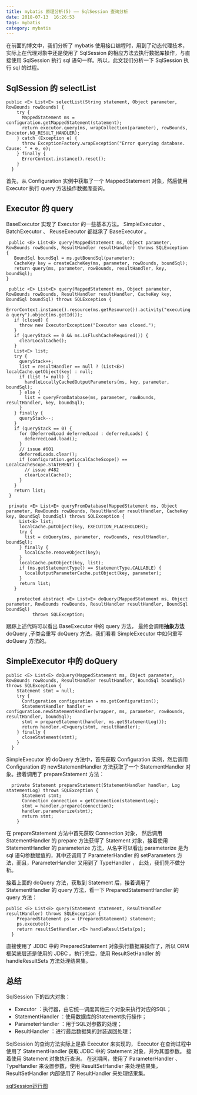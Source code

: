 ```yaml
---
title: mybatis 原理分析(5) —— SqlSession 查询分析
date: 2018-07-13  16:26:53
tags: mybatis
category: mybatis
---
```


在前面的博文中，我们分析了 mybatis 使用接口编程时，用到了动态代理技术，实际上在代理对象中还是使用了 SqlSession 的相应方法去执行数据库操作，与直接使用 SqlSession 执行 sql 语句一样。所以，此文我们分析一下 SqlSession 执行 sql 的过程。

## SqlSession 的 selectList
    public <E> List<E> selectList(String statement, Object parameter, RowBounds rowBounds) {
        try {
          MappedStatement ms = configuration.getMappedStatement(statement);
          return executor.query(ms, wrapCollection(parameter), rowBounds, Executor.NO_RESULT_HANDLER);
        } catch (Exception e) {
          throw ExceptionFactory.wrapException("Error querying database.  Cause: " + e, e);
        } finally {
          ErrorContext.instance().reset();
        }
      }
首先，从 Configuration 实例中获取了一个 MappedStatement 对象，然后使用 Executor 执行 query 方法操作数据库查询。


## Executor 的 query
BaseExecutor 实现了 Executor 的一些基本方法。 SimpleExecutor 、 BatchExecutor 、 ReuseExecutor 都继承了 BaseExecutor 。

     public <E> List<E> query(MappedStatement ms, Object parameter, RowBounds rowBounds, ResultHandler resultHandler) throws SQLException {
       BoundSql boundSql = ms.getBoundSql(parameter);
       CacheKey key = createCacheKey(ms, parameter, rowBounds, boundSql);
       return query(ms, parameter, rowBounds, resultHandler, key, boundSql);
    }

     public <E> List<E> query(MappedStatement ms, Object parameter, RowBounds rowBounds, ResultHandler resultHandler, CacheKey key, BoundSql boundSql) throws SQLException {
       ErrorContext.instance().resource(ms.getResource()).activity("executing a query").object(ms.getId());
       if (closed) {
         throw new ExecutorException("Executor was closed.");
       }
       if (queryStack == 0 && ms.isFlushCacheRequired()) {
         clearLocalCache();
       }
       List<E> list;
       try {
         queryStack++;
         list = resultHandler == null ? (List<E>) localCache.getObject(key) : null;
         if (list != null) {
           handleLocallyCachedOutputParameters(ms, key, parameter, boundSql);
         } else {
           list = queryFromDatabase(ms, parameter, rowBounds, resultHandler, key, boundSql);
         }
       } finally {
         queryStack--;
       }
       if (queryStack == 0) {
         for (DeferredLoad deferredLoad : deferredLoads) {
           deferredLoad.load();
         }
         // issue #601
         deferredLoads.clear();
         if (configuration.getLocalCacheScope() == LocalCacheScope.STATEMENT) {
           // issue #482
           clearLocalCache();
         }
       }
       return list;
     }

     private <E> List<E> queryFromDatabase(MappedStatement ms, Object parameter, RowBounds rowBounds, ResultHandler resultHandler, CacheKey key, BoundSql boundSql) throws SQLException {
         List<E> list;
         localCache.putObject(key, EXECUTION_PLACEHOLDER);
         try {
           list = doQuery(ms, parameter, rowBounds, resultHandler, boundSql);
         } finally {
           localCache.removeObject(key);
         }
         localCache.putObject(key, list);
         if (ms.getStatementType() == StatementType.CALLABLE) {
           localOutputParameterCache.putObject(key, parameter);
         }
         return list;
       }

        protected abstract <E> List<E> doQuery(MappedStatement ms, Object parameter, RowBounds rowBounds, ResultHandler resultHandler, BoundSql boundSql)
              throws SQLException;
跟踪上述代码可以看出 BaseExecutor 中的 query 方法， 最终会调用**抽象方法** doQuery ,子类会重写 doQuery 方法。我们看看 SimpleExecutor 中如何重写 doQuery 方法的。

## SimpleExecutor 中的 doQuery
    public <E> List<E> doQuery(MappedStatement ms, Object parameter, RowBounds rowBounds, ResultHandler resultHandler, BoundSql boundSql) throws SQLException {
        Statement stmt = null;
        try {
          Configuration configuration = ms.getConfiguration();
          StatementHandler handler = configuration.newStatementHandler(wrapper, ms, parameter, rowBounds, resultHandler, boundSql);
          stmt = prepareStatement(handler, ms.getStatementLog());
          return handler.<E>query(stmt, resultHandler);
        } finally {
          closeStatement(stmt);
        }
      }   
SimpleExecutor 的 doQuery 方法中，首先获取 Configuration 实例，然后调用 Configuration 的 newStatementHandler 方法获取了一个 StatementHandler 对象。接着调用了 prepareStatement 方法： 

      private Statement prepareStatement(StatementHandler handler, Log statementLog) throws SQLException {
          Statement stmt;
          Connection connection = getConnection(statementLog);
          stmt = handler.prepare(connection);
          handler.parameterize(stmt);
          return stmt;
        } 
在 prepareStatement 方法中首先获取 Connection 对象， 然后调用 StatementHandler 的 prepare 方法获得了 Statement 对象，接着使用 StatementHandler 的 parameterize 方法，从名字可以看出 parameterize 是为 sql 语句参数赋值的，其中还调用了 ParameterHandler 的 setParameters 方法，而且，ParameterHandler 又用到了 TypeHandler ， 此处，我们先不做分析。

接着上面的 doQuery 方法，获取到 Statement 后，接着调用了 StatementHandler 的 query 方法，看一下 PreparedStatementHandler 的 query 方法：
    
    public <E> List<E> query(Statement statement, ResultHandler resultHandler) throws SQLException {
        PreparedStatement ps = (PreparedStatement) statement;
        ps.execute();
        return resultSetHandler.<E> handleResultSets(ps);
      }
直接使用了 JDBC 中的 PreparedStatement 对象执行数据库操作了，所以 ORM框架底层还是使用的 JDBC 。执行完后，使用 ResultSetHandler 的 handleResultSets 方法处理结果集。


## 总结
SqlSession 下的四大对象：

+ Executor ：执行器，由它统一调度其他三个对象来执行对应的SQL；
+ StatementHandler ：使用数据库的Statement执行操作；
+ ParameterHandler ：用于SQL对参数的处理；
+ ResultHandler ：进行最后数据集的封装返回处理；

SqlSession 的查询方法实际上是靠 Executor 来实现的， Executor 在查询过程中使用了 StatementHandler 获取 JDBC 中的 Statement 对象，并为其置参数。 接着使用 Statement 对象执行查询。 在这期间，使用了 ParameterHandler 、 TypeHandler 来设置参数，使用 ResultSetHandler 来处理结果集， ResultSetHandler 内部使用了 ResultHandler 来处理结果集。

[sqlSession运行图](/pics/sqlSession运行图.png)